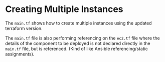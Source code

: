 # Creating Multiple Instances

The `main.tf` shows how to create multiple instances using the updated terraform version.

The `main.tf` file is also performing referencing on the `ec2.tf` file where the details of the component to be deployed is not declared directly in the `main.tf` file, but is referenced. (Kind of like Ansible referencing/static assignments).
